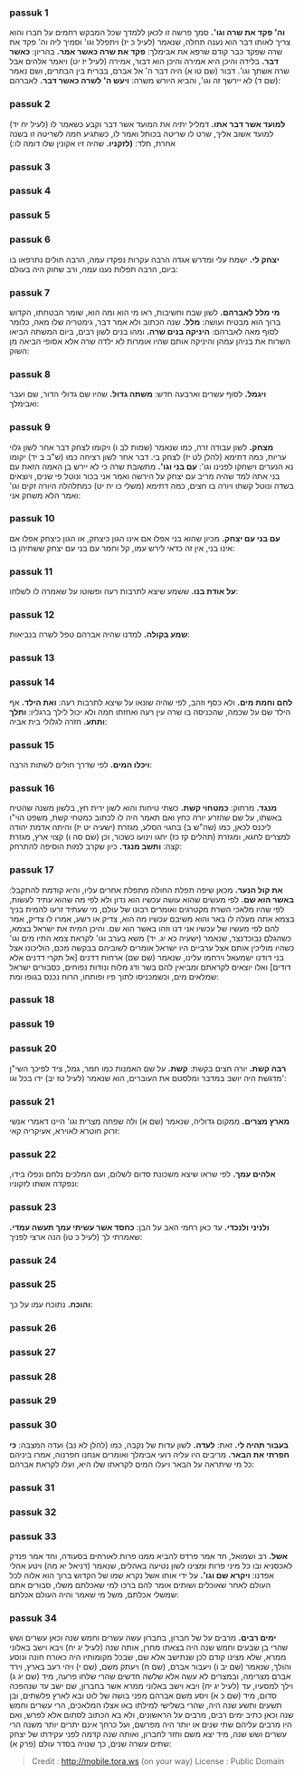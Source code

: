 
### passuk 1
<b>וה' פקד את שרה וגו'.</b> סמך פרשה זו לכאן ללמדך שכל המבקש רחמים על חברו והוא צריך לאותו דבר הוא נענה תחלה, שנאמר (לעיל כ יז) ויתפלל וגו' וסמיך ליה וה' פקד את שרה שפקד כבר קודם שרפא את אבימלך: 
<b>פקד את שרה כאשר אמר.</b> בהריון: 
<b>כאשר דבר.</b> בלידה והיכן היא אמירה והיכן הוא דבור, אמירה (לעיל יז יט) ויאמר אלהים אבל שרה אשתך וגו'. דבור (שם טו א) היה דבר ה' אל אברם, בברית בין הבתרים, ושם נאמר (שם ד) לא יירשך זה וגו', והביא היורש משרה: 
<b>ויעש ה' לשרה כאשר דבר.</b> לאברהם:

### passuk 2
<b>למועד אשר דבר אתו.</b> דמליל יתיה את המועד אשר דבר וקבע כשאמר לו (לעיל יח יד) למועד אשוב אליך, שרט לו שריטה בכותל ואמר לו, כשתגיע חמה לשריטה זו בשנה אחרת, תלד:
<b>(לזקניו.</b> שהיה זיו אקונין שלו דומה לו:) 

### passuk 3

### passuk 4

### passuk 5

### passuk 6
<b>יצחק לי.</b> ישמח עלי ומדרש אגדה הרבה עקרות נפקדו עמה, הרבה חולים נתרפאו בו ביום, הרבה תפלות נענו עמה, ורב שחוק היה בעולם: 

### passuk 7
<b>מי מלל לאברהם.</b> לשון שבח וחשיבות, ראו מי הוא ומה הוא, שומר הבטחתו, הקדוש ברוך הוא מבטיח ועושה: 
<b>מלל.</b> שנה הכתוב ולא אמר דבר, גימטריה שלו מאה, כלומר לסוף מאה לאברהם: 
<b>היניקה בנים שרה.</b> ומהו בנים לשון רבים, ביום המשתה הביאו השרות את בניהן עמהן והיניקה אותם שהיו אומרות לא ילדה שרה אלא אסופי הביאה מן השוק:

### passuk 8
<b>ויגמל.</b> לסוף עשרים וארבעה חדש: 
<b>משתה גדול.</b> שהיו שם גדולי הדור, שם ועבר ואבימלך:

### passuk 9
<b>מצחק.</b> לשון עבודה זרה, כמו שנאמר (שמות לב ו) ויקומו לצחק דבר אחר לשון גלוי עריות, כמה דתימא (להלן לט יז) לצחק בי. דבר אחר לשון רציחה כמו (ש"ב ב יד) יקומו נא הנערים וישחקו לפנינו וגו': <b>עם בני וגו'.</b> מתשובת שרה כי לא יירש בן האמה הזאת עם בני אתה למד שהיה מריב עם יצחק על הירשה ואמר אני בכור ונוטל פי שנים, ויוצאים בשדה ונוטל קשתו ויורה בו חצים, כמה דתימא (משלי כו יח יט) כמתלהלה היורה זקים וגו' ואמר הלא משחק אני: 

### passuk 10
<b>עם בני עם יצחק.</b> מכיון שהוא בני אפלו אם אינו הגון כיצחק, או הגון כיצחק אפלו אם אינו בני, אין זה כדאי לירש עמו, קל וחמר עם בני עם יצחק ששתיהן בו: 

### passuk 11
<b>על אודת בנו.</b> ששמע שיצא לתרבות רעה ופשוטו על שאמרה לו לשלחו:

### passuk 12
<b>שמע בקולה.</b> למדנו שהיה אברהם טפל לשרה בנביאות:

### passuk 13

### passuk 14
<b>לחם וחמת מים.</b> ולא כסף וזהב, לפי שהיה שונאו על שיצא לתרבות רעה: 
<b>ואת הילד.</b> אף הילד שם על שכמה, שהכניסה בו שרה עין רעה ואחזתו חמה ולא יכול לילך ברגליו: 
<b>ותלך ותתע.</b> חזרה לגלולי בית אביה:

### passuk 15
<b>ויכלו המים.</b> לפי שדרך חולים לשתות הרבה:

### passuk 16
<b>מנגד.</b> מרחוק: 
<b>כמטחוי קשת.</b> כשתי טיחות והוא לשון ירית חץ, בלשון משנה שהטיח באשתו, על שם שהזרע יורה כחץ ואם תאמר היה לו לכתוב כמטחי קשת, משפט הוי"ו ליכנס לכאן, כמו (שה"ש ב) בחגוי הסלע, מגזרת (ישעיה יט יז) והיתה אדמת יהודה למצרים לחגא, ומגזרת (תהלים קז כז) יחגו וינועו כשכור, וכן (שם סה ו) קצוי ארץ, מגזרת קצה: 
<b>ותשב מנגד.</b> כיון שקרב למות הוסיפה להתרחק:

### passuk 17
<b>את קול הנער.</b> מכאן שיפה תפלת החולה מתפלת אחרים עליו, והיא קודמת להתקבל: 
<b>באשר הוא שם.</b> לפי מעשים שהוא עושה עכשיו הוא נדון ולא לפי מה שהוא עתיד לעשות, לפי שהיו מלאכי השרת מקטרגים ואומרים רבונו של עולם, מי שעתיד זרעו להמית בניך בצמא אתה מעלה לו באר והוא משיבם עכשיו מה הוא, צדיק או רשע, אמרו לו צדיק, אמר להם לפי מעשיו של עכשיו אני דנו וזהו באשר הוא שם. והיכן המית את ישראל בצמא, כשהגלם נבוכדנצר, שנאמר (ישעיה כא יג. יד) משא בערב וגו' לקראת צמא התיו מים וגו' כשהיו מוליכין אותם אצל ערביים היו ישראל אומרים לשוביהם בבקשה מכם, הוליכונו אצל בני דודנו ישמעאל וירחמו עלינו, שנאמר (שם שם) ארחות דדנים [אל תקרי דדנים אלא דודים] ואלו יוצאים לקראתם ומביאין להם בשר ודג מלוח ונודות נפוחים, כסבורים ישראל שמלאים מים, וכשמכניסו לתוך פיו ופותחו, הרוח נכנס בגופו ומת:

### passuk 18

### passuk 19

### passuk 20
<b>רבה קשת.</b> יורה חצים בקשת: 
<b>קשת.</b> על שם האמנות כמו חמר, גמל, ציד לפיכך השי"ן מדגשת היה יושב במדבר ומלסטם את העוברים, הוא שנאמר (לעיל טז יב) ידו בכל וגו':

### passuk 21
<b>מארץ מצרים.</b> ממקום גדוליה, שנאמר (שם א) ולה שפחה מצרית וגו' היינו דאמרי אנשי זרוק חוטרא לאוירא, אעיקריה קאי:

### passuk 22
<b>אלהים עמך.</b> לפי שראו שיצא משכונת סדום לשלום, ועם המלכים נלחם ונפלו בידו, ונפקדה אשתו לזקוניו:

### passuk 23
<b>ולניני ולנכדי.</b> עד כאן רחמי האב על הבן: 
<b>כחסד אשר עשיתי עמך תעשה עמדי.</b> שאמרתי לך (לעיל כ טו) הנה ארצי לפניך:

### passuk 24

### passuk 25
<b>והוכח.</b> נתוכח עמו על כך:

### passuk 26

### passuk 27

### passuk 28

### passuk 29

### passuk 30
<b>בעבור תהיה לי.</b> זאת: 
<b>לעדה.</b> לשון עדות של נקבה, כמו (להלן לא נב) ועדה המצבה: 
<b>כי חפרתי את הבאר.</b> מריבים היו עליה רועי אבימלך ואומרים אנחנו חפרנוה, אמרו ביניהם כל מי שיתראה על הבאר ויעלו המים לקראתו שלו היא, ועלו לקראת אברהם:

### passuk 31

### passuk 32

### passuk 33
<b>אשל.</b> רב ושמואל, חד אמר פרדס להביא ממנו פרות לאורחים בסעודה, וחד אמר פנדק לאכסניא ובו כל מיני פרות ומצינו לשון נטיעה באהלים, שנאמר (דניאל יא מה) ויטע אהלי אפדנו: 
<b>ויקרא שם וגו'.</b> על ידי אותו אשל נקרא שמו של הקדוש ברוך הוא אלוה לכל העולם לאחר שאוכלים ושותים אומר להם ברכו למי שאכלתם משלו, סבורים אתם שמשלי אכלתם, משל מי שאמר והיה העולם אכלתם:

### passuk 34
<b>ימים רבים.</b> מרבים על של חברון, בחברון עשה עשרים וחמש שנה וכאן עשרים ושש שהרי בן שבעים וחמש שנה היה בצאתו מחרן, אותה שנה (לעיל יג יח) ויבא וישב באלוני ממרא, שלא מצינו קודם לכן שנתישב אלא שם, שבכל מקומותיו היה כאורח חונה ונוסע והולך, שנאמר (שם יב ו) ויעבור אברם, (שם ח) ויעתק משם, (שם י) ויהי רעב בארץ, וירד אברם מצרימה, ובמצרים לא עשה אלא שלשה חדשים שהרי שלחו פרעה, מיד (שם יג ג) וילך למסעיו, עד (לעיל יג יח) ויבא וישב באלוני ממרא אשר בחברון, שם ישב עד שנהפכה סדום, מיד (שם כ א) ויסע משם אברהם מפני בושה של לוט ובא לארץ פלשתים, ובן תשעים ותשע שנה היה, שהרי בשלישי למילתו באו אצלו המלאכים, הרי עשרים וחמש שנה וכאן כתיב ימים רבים, מרבים על הראשונים, ולא בא הכתוב לסתום אלא לפרש, ואם היו מרבים עליהם שתי שנים או יותר היה מפרשם, ועל כרחך אינם יתרים יותר משנה הרי עשרים ושש שנה, מיד יצא משם וחזר לחברון, ואותה שנה קדמה לפני עקידתו של יצחק שתים עשרה שנים, כך שנויה בסדר עולם (פרק א):

>Credit : http://mobile.tora.ws (on your way)
>License : Public Domain